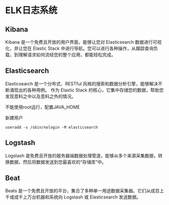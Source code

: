 # ELK日志系统

## Kibana

Kibana 是一个免费且开放的用户界面，能够让您对 Elasticsearch 数据进行可视化，并让您在 Elastic Stack 中进行导航。您可以进行各种操作，从跟踪查询负载，到理解请求如何流经您的整个应用，都能轻松完成。

## Elasticsearch

Elasticsearch 是一个分布式、RESTful 风格的搜索和数据分析引擎，能够解决不断涌现出的各种用例。 作为 Elastic Stack 的核心，它集中存储您的数据，帮助您发现意料之中以及意料之外的情况。

不能使用root运行，配置JAVA_HOME

新建用户

`useradd -s /sbin/nologin -M elasticsearch`

## Logstash

Logstash 是免费且开放的服务器端数据处理管道，能够从多个来源采集数据，转换数据，然后将数据发送到您最喜欢的“存储库”中。

## Beat

Beats 是一个免费且开放的平台，集合了多种单一用途数据采集器。它们从成百上千或成千上万台机器和系统向 Logstash 或 Elasticsearch 发送数据。